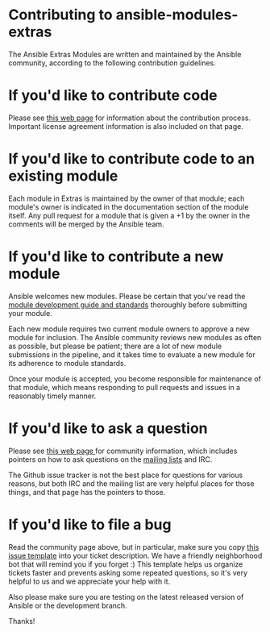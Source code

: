 Contributing to ansible-modules-extras
======================================

The Ansible Extras Modules are written and maintained by the Ansible community, according to the following contribution guidelines. 

If you'd like to contribute code
================================

Please see [this web page](http://docs.ansible.com/community.html) for information about the contribution process. Important license agreement information is also included on that page.

If you'd like to contribute code to an existing module
======================================================
Each module in Extras is maintained by the owner of that module; each module's owner is indicated in the documentation section of the module itself. Any pull request for a module that is given a +1 by the owner in the comments will be merged by the Ansible team.

If you'd like to contribute a new module
========================================
Ansible welcomes new modules. Please be certain that you've read the [module development guide and standards](http://docs.ansible.com/developing_modules.html) thoroughly before submitting your module.

Each new module requires two current module owners to approve a new module for inclusion.  The Ansible community reviews new modules as often as possible, but please be patient; there are a lot of new module submissions in the pipeline, and it takes time to evaluate a new module for its adherence to module standards.

Once your module is accepted, you become responsible for maintenance of that module, which means responding to pull requests and issues in a reasonably timely manner. 

If you'd like to ask a question
===============================

Please see [this web page ](http://docs.ansible.com/community.html) for community information, which includes pointers on how to ask questions on the [mailing lists](http://docs.ansible.com/community.html#mailing-list-information) and IRC.  

The Github issue tracker is not the best place for questions for various reasons, but both IRC and the mailing list are very helpful places for those things, and that page has the pointers to those.

If you'd like to file a bug
===========================

Read the community page above, but in particular, make sure you copy [this issue template](https://github.com/ansible/ansible-modules-extras/blob/devel/.github/ISSUE_TEMPLATE.md) into your ticket description.  We have a friendly neighborhood bot that will remind you if you forget :)  This template helps us organize tickets faster and prevents asking some repeated questions, so it's very helpful to us and we appreciate your help with it.

Also please make sure you are testing on the latest released version of Ansible or the development branch.

Thanks!
